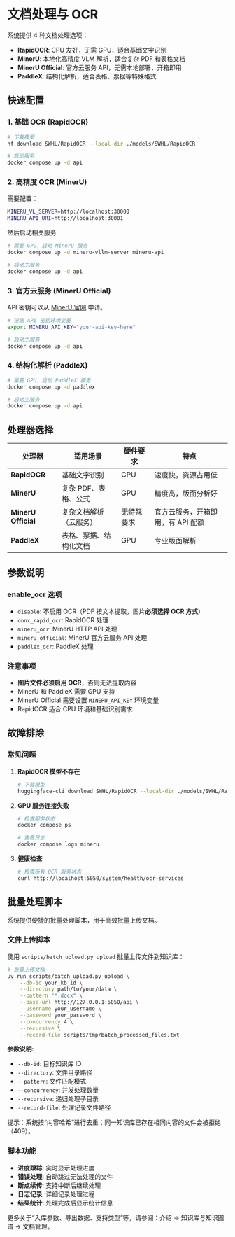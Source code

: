 # 文档处理与 OCR

系统提供 4 种文档处理选项：

- **RapidOCR**: CPU 友好，无需 GPU，适合基础文字识别
- **MinerU**: 本地化高精度 VLM 解析，适合复杂 PDF 和表格文档
- **MinerU Official**: 官方云服务 API，无需本地部署，开箱即用
- **PaddleX**: 结构化解析，适合表格、票据等特殊格式

## 快速配置

### 1. 基础 OCR (RapidOCR)

```bash
# 下载模型
hf download SWHL/RapidOCR --local-dir ./models/SWHL/RapidOCR

# 启动服务
docker compose up -d api
```

### 2. 高精度 OCR (MinerU)

需要配置：

```bash
MINERU_VL_SERVER=http://localhost:30000
MINERU_API_URI=http://localhost:30001
```

然后启动相关服务

```bash
# 需要 GPU，启动 MinerU 服务
docker compose up -d mineru-vllm-server mineru-api

# 启动主服务
docker compose up -d api
```

### 3. 官方云服务 (MinerU Official)


API 密钥可以从 [MinerU 官网](https://mineru.net) 申请。

```bash
# 设置 API 密钥环境变量
export MINERU_API_KEY="your-api-key-here"

# 启动主服务
docker compose up -d api
```

### 4. 结构化解析 (PaddleX)

```bash
# 需要 GPU，启动 PaddleX 服务
docker compose up -d paddlex

# 启动主服务
docker compose up -d api
```

## 处理器选择

| 处理器 | 适用场景 | 硬件要求 | 特点 |
|--------|----------|------------|------|
| **RapidOCR** | 基础文字识别 | CPU | 速度快，资源占用低 |
| **MinerU** | 复杂 PDF、表格、公式 | GPU | 精度高，版面分析好 |
| **MinerU Official** | 复杂文档解析（云服务） | 无特殊要求 | 官方云服务，开箱即用，有 API 配额 |
| **PaddleX** | 表格、票据、结构化文档 | GPU | 专业版面解析 |

## 参数说明

### enable_ocr 选项
- `disable`: 不启用 OCR（PDF 按文本提取，图片**必须选择 OCR 方式**）
- `onnx_rapid_ocr`: RapidOCR 处理
- `mineru_ocr`: MinerU HTTP API 处理
- `mineru_official`: MinerU 官方云服务 API 处理
- `paddlex_ocr`: PaddleX 处理

### 注意事项
- **图片文件必须启用 OCR**，否则无法提取内容
- MinerU 和 PaddleX 需要 GPU 支持
- MinerU Official 需要设置 `MINERU_API_KEY` 环境变量
- RapidOCR 适合 CPU 环境和基础识别需求

## 故障排除

### 常见问题

1. **RapidOCR 模型不存在**
   ```bash
   # 下载模型
   huggingface-cli download SWHL/RapidOCR --local-dir ./models/SWHL/RapidOCR
   ```

2. **GPU 服务连接失败**
   ```bash
   # 检查服务状态
   docker compose ps

   # 查看日志
   docker compose logs mineru
   ```

3. **健康检查**
   ```bash
   # 检查所有 OCR 服务状态
   curl http://localhost:5050/system/health/ocr-services
   ```

## 批量处理脚本

系统提供便捷的批量处理脚本，用于高效批量上传文档。

### 文件上传脚本

使用 `scripts/batch_upload.py upload` 批量上传文件到知识库：

```bash
# 批量上传文档
uv run scripts/batch_upload.py upload \
    --db-id your_kb_id \
    --directory path/to/your/data \
    --pattern "*.docx" \
    --base-url http://127.0.0.1:5050/api \
    --username your_username \
    --password your_password \
    --concurrency 4 \
    --recursive \
    --record-file scripts/tmp/batch_processed_files.txt
```

**参数说明**:
- `--db-id`: 目标知识库 ID
- `--directory`: 文件目录路径
- `--pattern`: 文件匹配模式
- `--concurrency`: 并发处理数量
- `--recursive`: 递归处理子目录
- `--record-file`: 处理记录文件路径

提示：系统按“内容哈希”进行去重；同一知识库已存在相同内容的文件会被拒绝（409）。

### 脚本功能

- **进度跟踪**: 实时显示处理进度
- **错误处理**: 自动跳过无法处理的文件
- **断点续传**: 支持中断后继续处理
- **日志记录**: 详细记录处理过程
- **结果统计**: 处理完成后显示统计信息

更多关于“入库参数、导出数据、支持类型”等，请参阅：介绍 → 知识库与知识图谱 → 文档管理。
